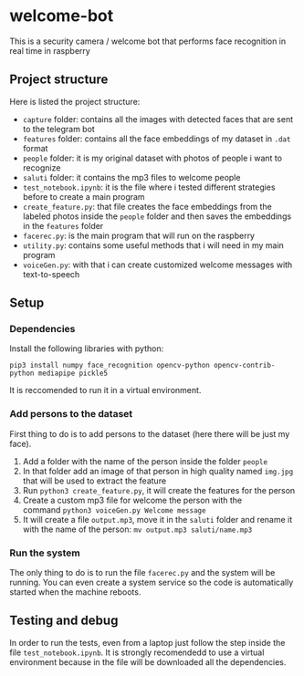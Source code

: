 # welcome-bot
This is a security camera / welcome bot that performs face recognition in real time in raspberry

## Project structure

Here is listed the project structure:
- `capture` folder: contains all the images with detected faces that are sent to the telegram bot
- `features` folder: contains all the face embeddings of my dataset in `.dat` format
- `people` folder: it is my original dataset with photos of people i want to recognize
- `saluti` folder: it contains the mp3 files to welcome people
- `test_notebook.ipynb`: it is the file where i tested different strategies before to create a main program
- `create_feature.py`: that file creates the face embeddings from the labeled photos inside the `people` folder and then saves the embeddings in the `features` folder
- `facerec.py`: is the main program that will run on the raspberry
- `utility.py`: contains some useful methods that i will need in my main program
- `voiceGen.py`: with that i can create customized welcome messages with text-to-speech


## Setup

### Dependencies
Install the following libraries with python:
```
pip3 install numpy face_recognition opencv-python opencv-contrib-python mediapipe pickle5
```
It is reccomended to run it in a virtual environment.

### Add persons to the dataset
First thing to do is to add persons to the dataset (here there will be just my face).
1. Add a folder with the name of the person inside the folder `people`
2. In that folder add an image of that person in high quality named `img.jpg` that will be used to extract the feature
3. Run `python3 create_feature.py`, it will create the features for the person
4. Create a custom mp3 file for welcome the person with the command `python3 voiceGen.py Welcome message`
5. It will create a file `output.mp3`, move it in the `saluti` folder and rename it with the name of the person: `mv output.mp3 saluti/name.mp3`

### Run the system
The only thing to do is to run the file `facerec.py` and the system will be running.
You can even create a system service so the code is automatically started when the machine reboots.


## Testing and debug

In order to run the tests, even from a laptop just follow the step inside the file `test_notebook.ipynb`.
It is strongly recomendedd to use a virtual environment because in the file will be downloaded all the dependencies.

